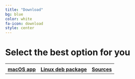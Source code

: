 ```yaml
---
title: "Download"
bg: blue
color: white
fa-icon: download
style: center
---
```


# Select the best option for you

<table style="width:100%">
<div class="center-me">
  <tr>
    <td><i class="fa fa-apple fa-big" aria-hidden="true"></i></td>
    <td><i class="fa fa-linux fa-big" aria-hidden="true"></i></td>
    <td><i class="fa fa-github fa-big" aria-hidden="true"></i></td>
  </tr>
  <tr>
    <td><strong><a
    href="https://github.com/muammar/mkchromecast/releases/download/0.3.7/mkchromecast_v0.3.7.1.dmg">macOS app</a></strong></td>
    <td><strong><a href="https://github.com/muammar/mkchromecast/releases/download/0.3.7/mkchromecast_0.3.7.1-1_all.deb">Linux deb package</a></strong></td>
    <td><strong><a href="https://github.com/muammar/mkchromecast/releases/latest/">Sources</a></strong></td>
  </tr>
</div>
</table>
